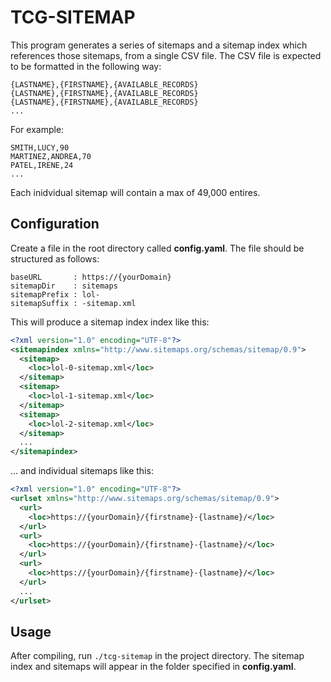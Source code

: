 # TCG-SITEMAP

This program generates a series of sitemaps and a sitemap index which references those sitemaps, from a single CSV file. The CSV file is expected to be formatted in the following way:

```
{LASTNAME},{FIRSTNAME},{AVAILABLE_RECORDS}
{LASTNAME},{FIRSTNAME},{AVAILABLE_RECORDS}
{LASTNAME},{FIRSTNAME},{AVAILABLE_RECORDS}
...
```

For example:

```
SMITH,LUCY,90
MARTINEZ,ANDREA,70
PATEL,IRENE,24
...
```

Each inidvidual sitemap will contain a max of 49,000 entires.

## Configuration

Create a file in the root directory called **config.yaml**. The file should be structured as follows:

```
baseURL       : https://{yourDomain}
sitemapDir    : sitemaps
sitemapPrefix : lol-
sitemapSuffix : -sitemap.xml
```

This will produce a sitemap index index like this:

```xml
<?xml version="1.0" encoding="UTF-8"?>
<sitemapindex xmlns="http://www.sitemaps.org/schemas/sitemap/0.9">
  <sitemap>
    <loc>lol-0-sitemap.xml</loc>
  </sitemap>
  <sitemap>
    <loc>lol-1-sitemap.xml</loc>
  </sitemap>
  <sitemap>
    <loc>lol-2-sitemap.xml</loc>
  </sitemap>
  ...
</sitemapindex>
```

... and individual sitemaps like this:

```xml
<?xml version="1.0" encoding="UTF-8"?>
<urlset xmlns="http://www.sitemaps.org/schemas/sitemap/0.9">
  <url>
    <loc>https://{yourDomain}/{firstname}-{lastname}/</loc>
  </url>
  <url>
    <loc>https://{yourDomain}/{firstname}-{lastname}/</loc>
  </url>
  <url>
    <loc>https://{yourDomain}/{firstname}-{lastname}/</loc>
  </url>
  ...
</urlset>
```

## Usage

After compiling, run `./tcg-sitemap` in the project directory. The sitemap index and sitemaps will appear in the folder specified in **config.yaml**.